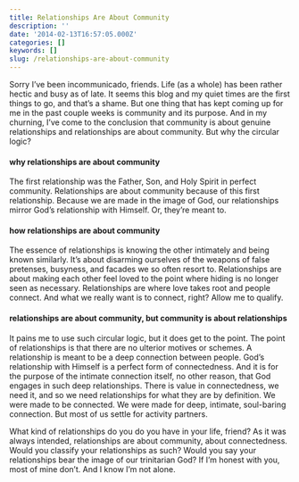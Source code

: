 ```yaml
---
title: Relationships Are About Community
description: ''
date: '2014-02-13T16:57:05.000Z'
categories: []
keywords: []
slug: /relationships-are-about-community
---
```


Sorry I’ve been incommunicado, friends. Life (as a whole) has been rather hectic and busy as of late. It seems this blog and my quiet times are the first things to go, and that’s a shame. But one thing that has kept coming up for me in the past couple weeks is community and its purpose. And in my churning, I’ve come to the conclusion that community is about genuine relationships and relationships are about community. But why the circular logic?

#### why relationships are about community

The first relationship was the Father, Son, and Holy Spirit in perfect community. Relationships are about community because of this first relationship. Because we are made in the image of God, our relationships mirror God’s relationship with Himself. Or, they’re meant to.

#### how relationships are about community

The essence of relationships is knowing the other intimately and being known similarly. It’s about disarming ourselves of the weapons of false pretenses, busyness, and facades we so often resort to. Relationships are about making each other feel loved to the point where hiding is no longer seen as necessary. Relationships are where love takes root and people connect. And what we really want is to connect, right? Allow me to qualify.

#### relationships are about community, but community is about relationships

It pains me to use such circular logic, but it does get to the point. The point of relationships is that there are no ulterior motives or schemes. A relationship is meant to be a deep connection between people. God’s relationship with Himself is a perfect form of connectedness. And it is for the purpose of the intimate connection itself, no other reason, that God engages in such deep relationships. There is value in connectedness, we need it, and so we need relationships for what they are by definition. We were made to be connected. We were made for deep, intimate, soul-baring connection. But most of us settle for activity partners.

What kind of relationships do you do you have in your life, friend? As it was always intended, relationships are about community, about connectedness. Would you classify your relationships as such? Would you say your relationships bear the image of our trinitarian God? If I’m honest with you, most of mine don’t. And I know I’m not alone.